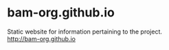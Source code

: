 bam-org.github.io
=================

Static website for information pertaining to the project.  
http://bam-org.github.io
